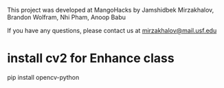 This project was developed at MangoHacks by Jamshidbek Mirzakhalov, Brandon Wolfram, Nhi Pham, Anoop Babu

If you have any questions, please contact us at mirzakhalov@mail.usf.edu

# install cv2 for Enhance class
pip install opencv-python

